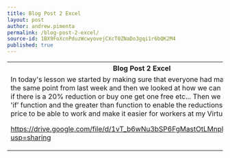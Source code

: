 ```yaml
---
title: Blog Post 2 Excel
layout: post
author: andrew.pimenta
permalink: /blog-post-2-excel/
source-id: 1BX9FoXcnPduzWcwyovejCXcT0ZNaDo3gqi1r6bQK2M4
published: true
---
```

<table>
  <tr>
    <th>Blog Post 2 Excel</th>
  </tr>
  <tr>
    <td>In today's lesson we started by making sure that everyone had managed to get to the same point from last week and then we looked at how we can make it easier if there is a 20% reduction or buy one get one free etc... Then we looked into the 'if’ function and the greater than function to enable the reductions of the overall price to be able to work and make it easier for workers at my Virtual Shop. 

https://drive.google.com/file/d/1vT_b6wNu3bSP6FgMastOtLMnpEdHVRJo/view?usp=sharing
</td>
  </tr>
</table>


